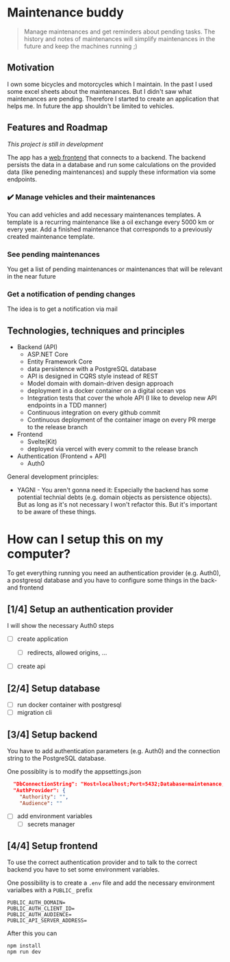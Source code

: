 # Maintenance buddy

> Manage maintenances and get reminders about pending tasks. 
The history and notes of maintenances will simplify maintenances in the future and keep the machines running ;)

## Motivation

I own some bicycles and motorcycles which I maintain. In the past I used some excel sheets about the maintenances. But I didn't saw what maintenances are pending. Therefore I started to create an application that helps me. In future the app shouldn't be limited to vehicles.


## Features and Roadmap

*This project is still in development*

The app has a [web frontend](https://maintenance-buddy.georg-braun.de) that connects to a backend. The backend persists the data in a database and run some calculations on the provided data (like peneding maintenances) and supply these information via some endpoints.


### ✔️ Manage vehicles and their maintenances
You can add vehicles and add necessary maintenances templates. A template is a recurring maintenance like a oil exchange every 5000 km or every year.
Add a finished maintenance that corresponds to a previously created maintenance template.

### See pending maintenances
You get a list of pending maintenances or maintenances that will be relevant in the near future

### Get a notification of pending changes
The idea is to get a notification via mail

## Technologies, techniques and principles

- Backend (API)
  - ASP.NET Core
  - Entity Framework Core
  - data persistence with a PostgreSQL database
  - API is designed in CQRS style instead of REST
  - Model domain with domain-driven design approach
  - deployment in a docker container on a digital ocean vps
  - Integration tests that cover the whole API (I like to develop new API endpoints in a TDD manner)
  - Continuous integration on every github commit 
  - Continuous deployment of the container image on every PR merge to the release branch
- Frontend
  - Svelte(Kit)
  - deployed via vercel with every commit to the release branch
- Authentication (Frontend + API)
  - Auth0


General development principles:
- YAGNI - You aren't gonna need it: Especially the backend has some potential technial debts (e.g. domain objects as persistence objects). But as long as it's not necessary I won't refactor this. But it's important to be aware of these things.


# How can I setup this on my computer?

To get everything running you need an authentication provider (e.g. Auth0), a postgresql database and you have to configure some things in the back- and frontend

## [1/4] Setup an authentication provider

I will show the necessary Auth0 steps 
- [ ] create application
  - [ ] redirects, allowed origins, ...
- [ ] create api


## [2/4] Setup database

- [ ] run docker container with postgresql
- [ ] migration cli

## [3/4] Setup backend

You have to add authentication parameters (e.g. Auth0) and the connection string to the PostgreSQL database.

One possiblity is to modify the appsettings.json
```json
  "DbConnectionString": "Host=localhost;Port=5432;Database=maintenance;Username=postgres;Password=postgres",
  "AuthProvider": {
    "Authority": "",
    "Audience": ""
```

- [ ] add environment variables
  - [ ] secrets manager

## [4/4] Setup frontend

To use the correct authentication provider and to talk to the correct backend you have to set some environment variables.

One possibility is to create a `.env` file and add the necessary environment varialbes with a `PUBLIC_` prefix
```
PUBLIC_AUTH_DOMAIN=
PUBLIC_AUTH_CLIENT_ID=
PUBLIC_AUTH_AUDIENCE=
PUBLIC_API_SERVER_ADDRESS=
```

After this you can
```
npm install
npm run dev
```
